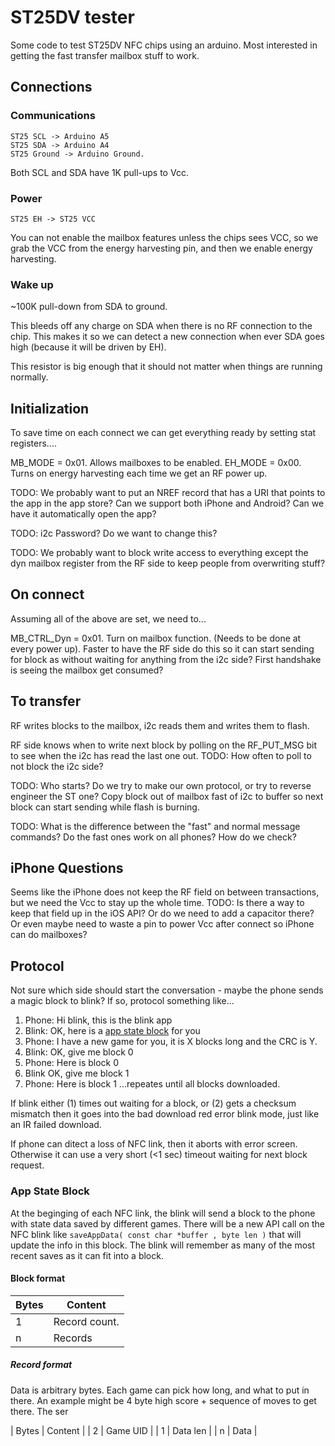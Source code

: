 # ST25DV tester

Some code to test ST25DV NFC chips using an arduino. Most interested in getting the fast transfer mailbox stuff to work.

## Connections

### Communications 

```
ST25 SCL -> Arduino A5
ST25 SDA -> Arduino A4
ST25 Ground -> Arduino Ground.
```
Both SCL and SDA have 1K pull-ups to Vcc.

### Power

```
ST25 EH -> ST25 VCC
```

You can not enable the mailbox features unless the chips sees VCC, so we grab the VCC from the energy harvesting pin, and then we enable energy harvesting.

### Wake up

~100K pull-down from SDA to ground.

This bleeds off any charge on SDA when there is no RF connection to the chip. This makes it so we can detect 
a new connection when ever SDA goes high (because it will be driven by EH).

This resistor is big enough that it should not matter when things are running normally.

## Initialization

To save time on each connect we can get everything ready by setting stat registers....

MB_MODE = 0x01. Allows mailboxes to be enabled.
EH_MODE = 0x00. Turns on energy harvesting each time we get an RF power up.

TODO: We probably want to put an NREF record that has a URI that points to the app in the app store? Can we support both iPhone and Android? Can we have it automatically open the app?  

TODO: i2c Password? Do we want to change this? 

TODO: We probably want to block write access to everything except the dyn mailbox register from the RF side to keep people from overwriting stuff? 

## On connect

Assuming all of the above are set, we need to...

MB_CTRL_Dyn = 0x01. Turn on mailbox function. (Needs to be done at every power up). Faster to have the RF side do this so it can start sending for block as without waiting for anything from the i2c side? First handshake is seeing the mailbox get consumed?

## To transfer

RF writes blocks to the mailbox, i2c reads them and writes them to flash.

RF side knows when to write next block by polling on the RF_PUT_MSG bit to see when the i2c has read the last one out. TODO: How often to poll to not block the i2c side? 

TODO: Who starts? Do we try to make our own protocol, or try to reverse engineer the ST one? Copy block out of mailbox fast of i2c to buffer so next block can start sending while flash is burning.

TODO: What is the difference between the "fast" and normal message commands? Do the fast ones work on all phones? How do we check? 

## iPhone Questions

Seems like the iPhone does not keep the RF field on between transactions, but we need the Vcc to stay up the whole time. TODO: Is there a way to keep that field up in the iOS API? Or do we need to add a capacitor there? Or even maybe need to waste a pin to power Vcc after connect so iPhone can do mailboxes? 

## Protocol

Not sure which side should start the conversation - maybe the phone sends a magic block to blink? If so, protocol something like...

1. Phone: Hi blink, this is the blink app
2. Blink: OK, here is a [app state block](#app-state-block) for you
3. Phone: I have a new game for you, it is X blocks long and the CRC is Y.
4. Blink: OK, give me block 0
5. Phone: Here is block 0
6. Blink OK, give me block 1
7. Phone: Here is block 1
...repeates until all blocks downloaded. 

If blink either (1) times out waiting for a block, or (2) gets a checksum mismatch then it goes into the bad download red error blink mode, just like an IR failed download. 

If phone can ditect a loss of NFC link, then it aborts with error screen. Otherwise it can use a very short (<1 sec) timeout waiting for next block request.

### App State Block

At the beginging of each NFC link, the blink will send a block to the phone with state data saved by different games. There will be a new API call on the NFC blink like `saveAppData( const char *buffer , byte len )` that will update the info in this block. The blink will remember as many of the most recent saves as it can fit into a block. 

#### Block format

| Bytes  | Content |
| - | - |
| 1 | Record count. |
| n | Records |

#####  Record format

Data is arbitrary bytes. Each game can pick how long, and what to put in there. An example might be 4 byte high score + sequence of moves to get there. The ser

| Bytes | Content |
| 2  | Game UID | 
| 1 | Data len |
| n | Data |


